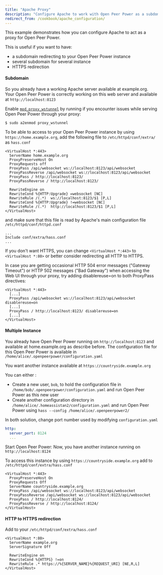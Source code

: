 ```yaml
---
title: "Apache Proxy"
description: "Configure Apache to work with Open Peer Power as a subdomain"
redirect_from: /cookbook/apache_configuration/
---
```


This example demonstrates how you can configure Apache to act as a proxy for Open Peer Power.

This is useful if you want to have:

 * a subdomain redirecting to your Open Peer Power instance
 * several subdomain for several instance
 * HTTPS redirection

#### Subdomain

So you already have a working Apache server available at example.org. Your Open Peer Power is correctly working on this web server and available at `http://localhost:8123`

Enable [`mod_proxy_wstunnel`](https://httpd.apache.org/docs/2.4/mod/mod_proxy_wstunnel.html) by running if you encounter issues while serving Open Peer Power through your proxy:

```bash
$ sudo a2enmod proxy_wstunnel
```

To be able to access to your Open Peer Power instance by using `https://home.example.org`, add the following file to `/etc/httpd/conf/extra/` as `hass.conf`

```text
<VirtualHost *:443>
  ServerName home.example.org
  ProxyPreserveHost On
  ProxyRequests off
  ProxyPass /api/websocket ws://localhost:8123/api/websocket
  ProxyPassReverse /api/websocket ws://localhost:8123/api/websocket
  ProxyPass / http://localhost:8123/
  ProxyPassReverse / http://localhost:8123/

  RewriteEngine on
  RewriteCond %{HTTP:Upgrade} =websocket [NC]
  RewriteRule /(.*)  ws://localhost:8123/$1 [P,L]
  RewriteCond %{HTTP:Upgrade} !=websocket [NC]
  RewriteRule /(.*)  http://localhost:8123/$1 [P,L]
</VirtualHost>
```

and make sure that this file is read by Apache's main configuration file `/etc/httpd/conf/httpd.conf`

```text
...
Include conf/extra/hass.conf
...
```

If you don't want HTTPS, you can change `<VirtualHost *:443>` to `<VirtualHost *:80>` or better consider redirecting all HTTP to HTTPS.

<div class='note'>
In case you are getting occasional HTTP 504 error messages ("Gateway Timeout") or HTTP 502 messages ("Bad Gateway") when accessing the Web UI through your proxy, try adding disablereuse=on to both ProxyPass directives:
</div>

```text
<VirtualHost *:443>
  [...]
  ProxyPass /api/websocket ws://localhost:8123/api/websocket disablereuse=on
  [...]
  ProxyPass / http://localhost:8123/ disablereuse=on
  [...]
</VirtualHost>
```

#### Multiple Instance

You already have Open Peer Power running on `http://localhost:8123` and available at home.example.org as describe before. The configuration file for this Open Peer Power is available in `/home/alice/.openpeerpower/configuration.yaml`

You want another instance available at `https://countryside.example.org`

You can either :
 * Create a new user, `bob`, to hold the configuration file in `/home/bob/.openpeerpower/configuration.yaml` and run Open Peer Power as this new user
 * Create another configuration directory in `/home/alice/.homeassistan2/configuration.yaml` and run Open Peer Power using `hass --config /home/alice/.openpeerpower2/`

In both solution, change port number used by modifying `configuration.yaml`

```yaml
http:
  server_port: 8124
  ...
```

Start Open Peer Power: Now, you have another instance running on `http://localhost:8124`

To access this instance by using `https://countryside.example.org` add to `/etc/httpd/conf/extra/hass.conf`

```text
<VirtualHost *:443>
  ProxyPreserveHost On
  ProxyRequests Off
  ServerName countryside.example.org
  ProxyPass /api/websocket ws://localhost:8123/api/websocket
  ProxyPassReverse /api/websocket ws://localhost:8123/api/websocket
  ProxyPass / http://localhost:8124/
  ProxyPassReverse / http://localhost:8124/
</VirtualHost>
```

#### HTTP to HTTPS redirection

Add to your `/etc/httpd/conf/extra/hass.conf`

```text
<VirtualHost *:80>
  ServerName example.org
  ServerSignature Off

  RewriteEngine on
  RewriteCond %{HTTPS} !=on
  RewriteRule .* https://%{SERVER_NAME}%{REQUEST_URI} [NE,R,L]
</VirtualHost>
```
